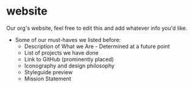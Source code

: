 # website
Our org's website, feel free to edit this and add whatever info you'd like.

- Some of our must-haves we listed before:
    - Description of What we Are - Determined at a future point
    - List of projects we have done
    - Link to GitHub (prominently placed)
    - Iconography and design philosophy
    - Styleguide preview
    - Mission Statement
